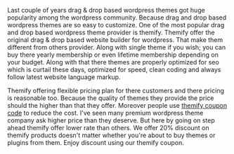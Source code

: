 
Last couple of years drag & drop based wordpress themes got huge popularity among the wordpress community. Because drag and drop based wordpress themes are so easy to customize. One of the most popular drag and drop based wordpress theme provider is themify.  Themify offer the original drag & drop based website builder for wordpress. That make them different from others provider. Along with single theme if you wish; you can buy there yearly membership or even lifetime membership depending on your budget. Along with that there themes are properly optimized for seo which is curtail these days, optimized for speed, clean coding and always follow latest website language markup.

Themify offering flexible pricing plan for there customers and there pricing is reasonable too. Because the quality of themes they provide the price should the higher than that they offer. Moreover people use <a href="http://www.wpgra.com/themify-coupon-code/">themify coupon code</a> to reduce the cost. I've seen many premium wordpress theme company ask higher price than they deserve. But here by going on step ahead themify offer lower rate than others. We offer 20% discount on themify products doesn't matter whether you're about to buy themes or plugins from them. Enjoy discount using our themify coupon.
